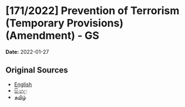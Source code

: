 # [171/2022] Prevention of Terrorism (Temporary Provisions) (Amendment) - GS

**Date:** 2022-01-27

## Original Sources

- [English](https://documents.gov.lk/view/bills/2022/1/171-2022_E.pdf)
- [සිංහල](https://documents.gov.lk/view/bills/2022/1/171-2022_S.pdf)
- [தமிழ்](https://documents.gov.lk/view/bills/2022/1/171-2022_T.pdf)

